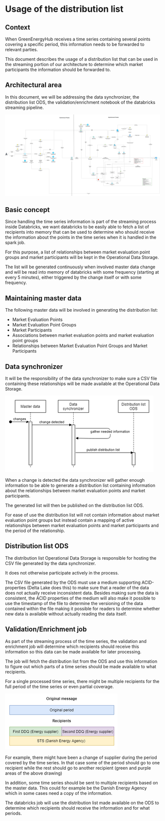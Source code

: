 # Usage of the distribution list

## Context

When GreenEnergyHub receives a time series containing several points covering a specific period, this information needs to be forwarded to relevant parties.

This document describes the usage of a distribution list that can be used in the streaming portion of our architecture to determine which market participants the information should be forwarded to.

## Architectural area

In this document, we will be addressing the data synchronizer, the distribution list ODS, the validation/enrichment notebook of the databricks streaming pipeline.

![Technical Stack Diagram](../images/TechStack.png)

## Basic concept

Since handling the time series information is part of the streaming process inside Databricks, we want databricks to be easily able to fetch a list of recipients into memory that can be used to determine who should receive the information about the points in the time series when it is handled in the spark job.

For this purpose, a list of relationships between market evaluation point groups and market participants will be kept in the Operational Data Storage.

The list will be generated continuously when involved master data change and will be read into memory of databricks with some frequency (starting at every 5 minutes), either triggered by the change itself or with some frequency.

## Maintaining master data

The following master data will be involved in generating the distribution list:

* Market Evaluation Points
* Market Evaluation Point Groups
* Market Participants
* Associations between market evaluation points and market evaluation point groups
* Relationships between Market Evaluation Point Groups and Market Participants

## Data synchronizer

It will be the responsibility of the data synchronizer to make sure a CSV file containing these relationships will be made available at the Operational Data Storage.

![Flow of the data synchronizer](../images/timeseries-distribution/DataSynchronizerFlow.png)

When a change is detected the data synchronizer will gather enough information to be able to generate a distribution list containing information about the relationships between market evaluation points and market participants.

The generated list will then be published on the distribution list ODS.

For ease of use the distribution list will not contain information about market evaluation point groups but instead contain a mapping of active relationships between market evaluation points and market participants and the period of the relationship.

## Distribution list ODS

The distribution list Operational Data Storage is responsible for hosting the CSV file generated by the data synchronizer.

It does not otherwise participate actively in the process.

The CSV file generated by the ODS must use a medium supporting ACID-properties (Delta Lake does this) to make sure that a reader of the data does not actually receive inconsistent data. Besides making sure the data is consistent, the ACID properties of the medium will also make it possible to use the timestamp of the file to determine the versioning of the data contained within the file making it possible for readers to determine whether new data is available without actually reading the data itself.

## Validation/Enrichment job

As part of the streaming process of the time series, the validation and enrichment job will determine which recipients should receive this information so this data can be made available for later processing.

The job will fetch the distribution list from the ODS and use this information to figure out which parts of a time series should be made available to what recipients.

For a single processed time series, there might be multiple recipients for the full period of the time series or even partial coverage.

![Flow of the data synchronizer](../images/timeseries-distribution/MultipleRecipients.png)

For example, there might have been a change of supplier during the period covered by the time series. In that case some of the period should go to one recipient while the rest should go to another recipient (green and purple areas of the above drawing)

In addition, some time series should be sent to multiple recipients based on the master data. This could for example be the Danish Energy Agency which in some cases need a copy of the information.

The databricks job will use the distribution list made available on the ODS to determine which recipients should receive the information and for what periods.
